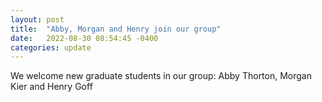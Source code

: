 ```yaml
---
layout: post
title:  "Abby, Morgan and Henry join our group"
date:   2022-08-30 08:54:45 -0400
categories: update
---
```


We welcome new graduate students in our group: Abby Thorton, Morgan Kier and Henry Goff
